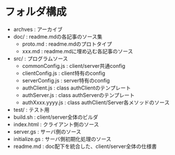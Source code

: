 # フォルダ構成

- archves : アーカイブ
- doc/ : readme.mdの各記事のソース集
  - proto.md : readme.mdのプロトタイプ
  - xxx.md : readme.mdに埋め込む各記事のソース
- src/ : プログラムソース
  - commonConfig.js : client/server共通config
  - clientConfig.js : client特有のconfig
  - serverConfig.js : server特有のconfig
  - authClient.js : class authClientのテンプレート
  - authServer.js : class authServerのテンプレート
  - authXxxx.yyyy.js : class authClient/Server各メソッドのソース
- test/ : テスト用
- build.sh : client/server全体のビルダ
- index.html : クライアント側のソース
- server.gs : サーバ側のソース
- initialize.gs : サーバ側初期化処理のソース
- readme.md : doc配下を統合した、client/server全体の仕様書
